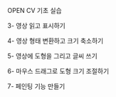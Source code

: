 OPEN CV 기초 실습

3- 영상 읽고 표시하기 

4- 영상 형태 변환하고 크기 축소하기

5- 영상에 도형을 그리고 글씨 쓰기

6- 마우스 드래그로 도형 크기 조절하기

7- 페인팅 기능 만들기
